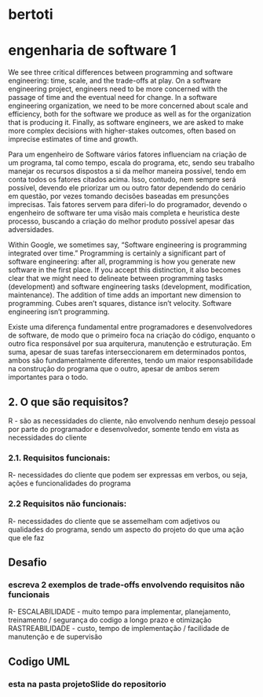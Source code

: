 # bertoti
<h1>engenharia de software 1</h1>

<p>We see three critical differences between programming and software engineering: time, scale, and the trade-offs at play.   On a software engineering project, engineers need to be more concerned with the passage of time and the eventual need for change. In a software engineering organization, we need to be more concerned about scale and efficiency, both for the software we produce as well as for the organization that is producing it. Finally, as software engineers, we are asked to make more complex decisions with higher-stakes outcomes, often based on imprecise estimates of time and growth.<p>

Para um engenheiro de Software vários fatores influenciam na criação de um programa, tal como tempo, escala do programa, etc, sendo seu trabalho manejar os recursos dispostos a si da melhor maneira possível, tendo em conta todos os fatores citados acima. Isso, contudo, nem sempre será possível, devendo ele priorizar um ou outro fator dependendo do cenário em questão, por vezes tomando decisões baseadas em presunções imprecisas. Tais fatores servem para diferi-lo do programador, devendo o engenheiro de software ter uma visão mais completa e heuristica deste processo, buscando a criação do melhor produto possível apesar das adversidades.


Within Google, we sometimes say, “Software engineering is programming integrated over time.” Programming is certainly a significant part of software engineering: after all, programming is how you generate new software in the first place. If you accept this distinction, it also becomes clear that we might need to delineate between programming tasks (development) and software engineering tasks (development, modification, maintenance). The addition of time adds an important new dimension to programming. Cubes aren’t squares, distance isn’t velocity. Software engineering isn’t programming.

Existe uma diferença fundamental entre programadores e desenvolvedores de software, de modo que o primeiro foca na criação do código, enquanto o outro fica responsável por sua arquiterura, manutenção e estruturação. Em suma, apesar de suas tarefas interseccionarem em determinados pontos, ambos são fundamentalmente diferentes, tendo um maior responsabilidade na construção do programa que o outro, apesar de ambos serem importantes para o todo.


<h2>2. O que são requisitos?</h2>
R - são as necessidades do cliente, não envolvendo nenhum desejo pessoal por parte do programador e desenvolvedor, somente tendo em vista as necessidades do cliente

<h3>2.1. Requisitos funcionais:</h3>
R- necessidades do cliente que podem ser expressas em verbos, ou seja, ações e funcionalidades do programa

<h3>2.2 Requisitos não funcionais:</h3>
R- necessidades do cliente que se assemelham com adjetivos ou qualidades do programa, sendo um aspecto do projeto do que uma ação que ele faz

<h2>Desafio</h2>
<h3>escreva 2 exemplos de trade-offs envolvendo requisitos não funcionais</h3>
R-  ESCALABILIDADE - muito tempo para implementar, planejamento, treinamento / segurança do codigo a longo prazo e otimização
    RASTREABILIDADE - custo, tempo de implementação / facilidade de manutenção e de supervisão
    
<h2>Codigo UML</h2>
<h3>esta na pasta projetoSlide do repositorio</h3>
